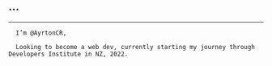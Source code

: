 ## ...

---

      I’m @AyrtonCR,

      Looking to become a web dev, currently starting my journey through Developers Institute in NZ, 2022.


<!---
AyrtonCR/AyrtonCR is a ✨ special ✨ repository because its `README.md` (this file) appears on your GitHub profile.
You can click the Preview link to take a look at your changes.
--->
